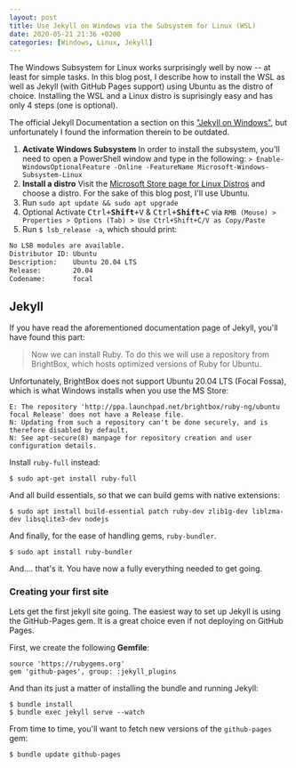 ```yaml
---
layout: post
title: Use Jekyll on Windows via the Subsystem for Linux (WSL)
date: 2020-05-21 21:36 +0200
categories: [Windows, Linux, Jekyll]
---
```


The Windows Subsystem for Linux works surprisingly well by now -- at least for simple tasks. In this blog post, I describe how to install the WSL as well as Jekyll (with GitHub Pages support) using Ubuntu as the distro of choice. Installing the WSL and a Linux distro is suprisingly easy and has only 4 steps (one is optional).

The official Jekyll Documentation a section on this ["Jekyll on Windows"](https://jekyllrb.com/docs/installation/windows/#installation-via-bash-on-windows-10), but unfortunately I found the information therein to be outdated.

1. **Activate Windows Subsystem**
In order to install the subsystem, you'll need to open a PowerShell window and type in the following:
`> Enable-WindowsOptionalFeature -Online -FeatureName Microsoft-Windows-Subsystem-Linux`
1. **Install a distro**
Visit the [Microsoft Store page for Linux Distros](https://aka.ms/wslstore) and choose a distro. For the sake of this blog post, I'll use Ubuntu.
1. Run `sudo apt update && sudo apt upgrade`
1. <span class="badge">Optional</span> Activate <kbd>Ctrl+<b>Shift</b>+V</kbd> & <kbd>Ctrl+<b>Shift</b>+C</kbd> via `RMB (Mouse) > Properties > Options (Tab) > Use Ctrl+Shift+C/V as Copy/Paste`
4. Run `$ lsb_release -a`, which should print:
```bash
No LSB modules are available.
Distributor ID: Ubuntu
Description:    Ubuntu 20.04 LTS
Release:        20.04
Codename:       focal
```


## Jekyll

If you have read the aforementioned documentation page of Jekyll, you'll have found this part:

> Now we can install Ruby. To do this we will use a repository from BrightBox, which hosts optimized versions of Ruby for Ubuntu.

Unfortunately, BrightBox does not support Ubuntu 20.04 LTS (Focal Fossa), which is what Windows installs when you use the MS Store:

    E: The repository 'http://ppa.launchpad.net/brightbox/ruby-ng/ubuntu focal Release' does not have a Release file.
    N: Updating from such a repository can't be done securely, and is therefore disabled by default.
    N: See apt-secure(8) manpage for repository creation and user configuration details. 


Install `ruby-full` instead:

    $ sudo apt-get install ruby-full
    
And all build essentials, so that we can build gems with native extensions:

    $ sudo apt install build-essential patch ruby-dev zlib1g-dev liblzma-dev libsqlite3-dev nodejs

And finally, for the ease of handling gems, `ruby-bundler`.

    $ sudo apt install ruby-bundler

And.... that's it. You have now a fully everything needed to get going.

### Creating your first site

Lets get the first jekyll site going. The easiest way to set up Jekyll is using the GitHub-Pages gem. It is a great choice even if not deploying on GitHub Pages.

First, we create the following **Gemfile**:

    source 'https://rubygems.org'
    gem 'github-pages', group: :jekyll_plugins

And than its just a matter of installing the bundle and running Jekyll:

    $ bundle install
    $ bundle exec jekyll serve --watch

From time to time, you'll want to fetch new versions of the `github-pages` gem:

    $ bundle update github-pages